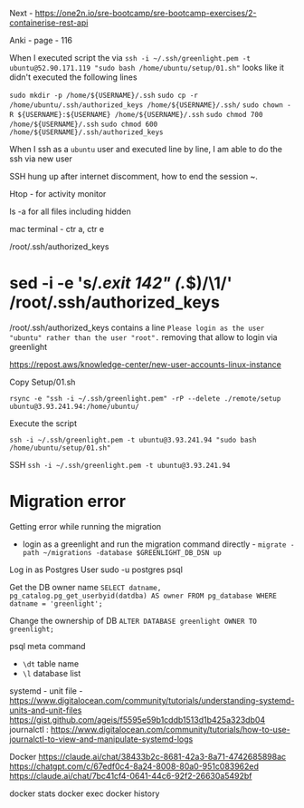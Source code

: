 
Next - https://one2n.io/sre-bootcamp/sre-bootcamp-exercises/2-containerise-rest-api

Anki - page - 116


When I executed script the via `ssh -i ~/.ssh/greenlight.pem -t ubuntu@52.90.171.119 "sudo bash /home/ubuntu/setup/01.sh"` looks like it didn't executed the following lines 


`sudo mkdir -p /home/${USERNAME}/.ssh`
`sudo cp -r /home/ubuntu/.ssh/authorized_keys /home/${USERNAME}/.ssh/`
`sudo chown -R ${USERNAME}:${USERNAME} /home/${USERNAME}/.ssh`
`sudo chmod 700 /home/${USERNAME}/.ssh`
`sudo chmod 600 /home/${USERNAME}/.ssh/authorized_keys`

When I ssh as a `ubuntu` user and executed line by line, I am able to do the ssh via new user

SSH hung up after internet discomment, how to end the session 
~.

Htop - for activity monitor 

ls -a for all files including hidden

mac terminal  - ctr a, ctr e

/root/.ssh/authorized_keys

# sed -i -e 's/.*exit 142" \(.*$\)/\1/' /root/.ssh/authorized_keys

/root/.ssh/authorized_keys contains a line `Please login as the user "ubuntu" rather than the user "root".` removing that allow to login via greenlight


https://repost.aws/knowledge-center/new-user-accounts-linux-instance


Copy Setup/01.sh

`rsync -e "ssh -i ~/.ssh/greenlight.pem" -rP --delete ./remote/setup ubuntu@3.93.241.94:/home/ubuntu/`

Execute the script

`ssh -i ~/.ssh/greenlight.pem -t ubuntu@3.93.241.94 "sudo bash /home/ubuntu/setup/01.sh"`

SSH
`ssh -i ~/.ssh/greenlight.pem -t ubuntu@3.93.241.94`





# Migration error
Getting error while running the migration 
- login as a greenlight and run the migration command directly  - `migrate -path ~/migrations -database $GREENLIGHT_DB_DSN up`

Log in as Postgres User
sudo -u postgres psql

Get the DB owner name 
`SELECT datname, pg_catalog.pg_get_userbyid(datdba) AS owner FROM pg_database WHERE datname = 'greenlight';`

Change the ownership of DB
`ALTER DATABASE greenlight OWNER TO greenlight;`

psql meta command 
- `\dt` table name
- `\l` database list


systemd - 
unit file - https://www.digitalocean.com/community/tutorials/understanding-systemd-units-and-unit-files
https://gist.github.com/ageis/f5595e59b1cddb1513d1b425a323db04
journalctl : https://www.digitalocean.com/community/tutorials/how-to-use-journalctl-to-view-and-manipulate-systemd-logs



Docker 
https://claude.ai/chat/38433b2c-8681-42a3-8a71-4742685898ac
https://chatgpt.com/c/67edf0c4-8a24-8008-80a0-951c083962ed
https://claude.ai/chat/7bc41cf4-0641-44c6-92f2-26630a5492bf

docker stats
docker exec
docker history <image>
